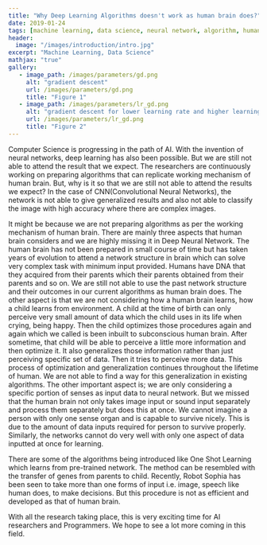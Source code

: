 ```yaml
---
title: "Why Deep Learning Algorithms doesn't work as human brain does?"
date: 2019-01-24
tags: [machine learning, data science, neural network, algorithm, human brain]
header:
  image: "/images/introduction/intro.jpg"
excerpt: "Machine Learning, Data Science"
mathjax: "true"
gallery:
   - image_path: /images/parameters/gd.png
     alt: "gradient descent"
     url: /images/parameters/gd.png
     title: "Figure 1"
   - image_path: /images/parameters/lr_gd.png
     alt: "gradient descent for lower learning rate and higher learning rate"
     url: /images/parameters/lr_gd.png
     title: "Figure 2"
---
```


Computer Science is progressing in the path of AI. With the invention of neural networks, deep learning has also been possible. But we are still not able to attend the result that we expect. The researchers are continuously working on preparing algorithms that can replicate working mechanism of human brain. But, why is it so that we are still not able to attend the results we expect? In the case of CNN(Convolutional Neural Networks), the network is not able to give generalized results and also not able to classify the image with high accuracy where there are complex images.

It might be because we are not preparing algorithms as per the working mechanism of human brain. There are mainly three aspects that human brain considers and we are highly missing it in Deep Neural Network. The human brain has not been prepared in small course of time but has taken years of evolution to attend a network structure in brain which can solve very complex task with minimum input provided. Humans have DNA that they acquired from their parents which their parents obtained from their parents and so on. We are still not able to use the past network structure and their outcomes in our current algorithms as human brain does. The other aspect is that we are not considering how a human brain learns, how a child learns from environment. A child at the time of birth can only perceive very small amount of data which the child uses in its life when crying, being happy. Then the child optimizes those procedures again and again which we called is been inbuilt to subconscious human brain. After sometime, that child will be able to perceive a little more information and then optimize it. It also generalizes those information rather than just perceiving specific set of data. Then it tries to perceive more data. This process of optimization and generalization continues throughout the lifetime of human. We are not able to find a way for this generalization in existing algorithms. The other important aspect is; we are only considering a specific portion of senses as input data to neural network. But we missed that the human brain not only takes image input or sound input separately and process them separately but does this at once. We cannot imagine a person with only one sense organ and is capable to survive nicely. This is due to the amount of data inputs required for person to survive properly. Similarly, the networks cannot do very well with only one aspect of data inputted at once for learning.

There are some of the algorithms being introduced like One Shot Learning which learns from pre-trained network. The method can be resembled with the transfer of genes from parents to child. Recently, Robot Sophia has been seen to take more than one forms of input i.e. image, speech like human does, to make decisions. But this procedure is not as efficient and developed as that of human brain.

With all the research taking place, this is very exciting time for AI researchers and Programmers. We hope to see a lot more coming in this field.
